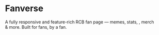 # Fanverse
A fully responsive and feature-rich RCB fan page — memes, stats, , merch &amp; more. Built for fans, by a fan. 
